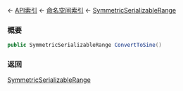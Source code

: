 ← [API索引](Api-Index) ← [命名空间索引](Namespace-Index) ← [SymmetricSerializableRange](VRageMath.SymmetricSerializableRange)

### 概要

```csharp
public SymmetricSerializableRange ConvertToSine()
```

### 返回

[SymmetricSerializableRange](VRageMath.SymmetricSerializableRange)

